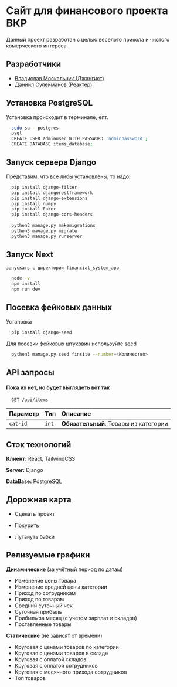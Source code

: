 
# Сайт для финансового проекта ВКР

Данный проект разработан с целью веселого прикола и чистого комерческого интереса.


## Разработчики

- [Владислав Москальчук (Джангист)](https://github.com/mmvvrr)
- [Даниил Сулейманов (Реактер)](https://github.com/CyberKolyn)


## Установка PostgreSQL

Установка происходит в терминале, епт.

```bash
  sudo su - postgres
  psql
  CREATE USER adminuser WITH PASSWORD 'adminpassword';
  CREATE DATABASE items_database;
```

## Запуск сервера Django

Представим, что все либы установлены, то надо:

```bash
  pip install django-filter
  pip install djangorestframework
  pip install django-extensions
  pip install numpy
  pip install Faker
  pip install django-cors-headers
  
  python3 manage.py makemigrations
  python3 manage.py migrate
  python3 manage.py runserver
```


## Запуск Next
    запускать с директории financial_system_app
```bash
  node -v
  npm install
  npm run dev
```

## Посевка фейковых данных

Установка

```bash
  pip install django-seed
```

Для посевки фейковых штуковин используйте seed

```bash
  python3 manage.py seed finsite --number=<Количество>
```
## API запросы

#### Пока их нет, но будет выглядеть вот так

```http
  GET /api/items
```

| Параметр | Тип     | Описание                |
| :-------- | :------- | :------------------------- |
| `cat-id` | `int` | **Обязательный**. Товары из категории |



## Стэк технологий

**Клиент:** React, TailwindCSS

**Server:** Django

**DataBase:** PostgreSQL

## Дорожная карта

- Сделать проект

- Покурить

- Лутануть бабки

## Релизуемые графики

**Динамические** (за учётный период по датам) 
- Изменение цены товара
- Изменение средней цены категории
- Приход по сотрудникам
- Приход по товарам
- Средний суточный чек
- Суточная прибыль
- Прибыль за месяц (с учетом зарплат и складов)
- Поставленные товары

**Статические** (не зависят от времени)
- Круговая с ценами товаров по категории
- Круговая с ценами товаров в складе
- Круговая с оплатой складов
- Круговая с оплатой сотрудников
- Круговая с месячного прихода сотрудников
- Топ товаров


